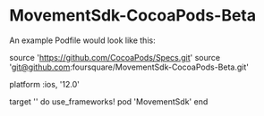 # MovementSdk-CocoaPods-Beta

An example Podfile would look like this:

source 'https://github.com/CocoaPods/Specs.git'
source 'git@github.com:foursquare/MovementSdk-CocoaPods-Beta.git'

platform :ios, '12.0'

target '' do
  use_frameworks!
  pod 'MovementSdk'
end
